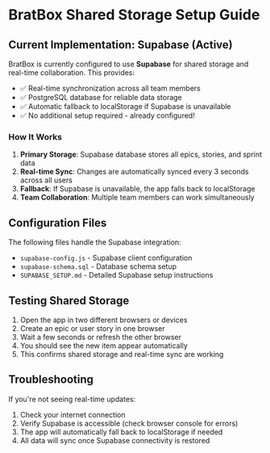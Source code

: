 # BratBox Shared Storage Setup Guide

## Current Implementation: Supabase (Active)

BratBox is currently configured to use **Supabase** for shared storage and real-time collaboration. This provides:

- ✅ Real-time synchronization across all team members
- ✅ PostgreSQL database for reliable data storage
- ✅ Automatic fallback to localStorage if Supabase is unavailable
- ✅ No additional setup required - already configured!

### How It Works
1. **Primary Storage**: Supabase database stores all epics, stories, and sprint data
2. **Real-time Sync**: Changes are automatically synced every 3 seconds across all users
3. **Fallback**: If Supabase is unavailable, the app falls back to localStorage
4. **Team Collaboration**: Multiple team members can work simultaneously

## Configuration Files

The following files handle the Supabase integration:
- `supabase-config.js` - Supabase client configuration
- `supabase-schema.sql` - Database schema setup
- `SUPABASE_SETUP.md` - Detailed Supabase setup instructions

## Testing Shared Storage
1. Open the app in two different browsers or devices
2. Create an epic or user story in one browser
3. Wait a few seconds or refresh the other browser
4. You should see the new item appear automatically
5. This confirms shared storage and real-time sync are working

## Troubleshooting

If you're not seeing real-time updates:
1. Check your internet connection
2. Verify Supabase is accessible (check browser console for errors)
3. The app will automatically fall back to localStorage if needed
4. All data will sync once Supabase connectivity is restored

